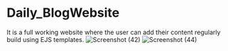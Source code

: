 # Daily_BlogWebsite
It is a full working website where the user can add their content regularly build using EJS templates.
![Screenshot (42)](https://user-images.githubusercontent.com/95145435/205028825-0802ab35-96be-4a1b-b597-715968931ccf.png)
![Screenshot (44)](https://user-images.githubusercontent.com/95145435/205029055-a4ce220b-f6fe-4228-8d27-a8e7b5cbc041.png)
